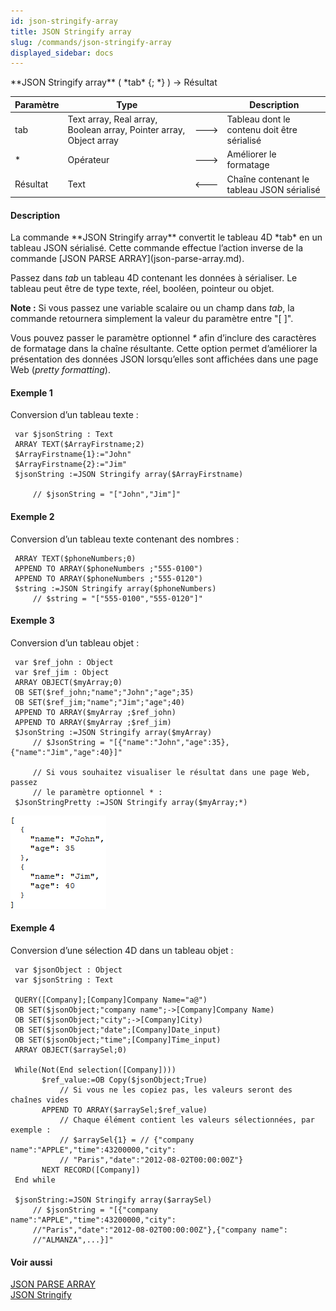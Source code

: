 ```yaml
---
id: json-stringify-array
title: JSON Stringify array
slug: /commands/json-stringify-array
displayed_sidebar: docs
---
```


<!--REF #_command_.JSON Stringify array.Syntax-->**JSON Stringify array** ( *tab* {; *} ) -> Résultat<!-- END REF-->
<!--REF #_command_.JSON Stringify array.Params-->
| Paramètre | Type |  | Description |
| --- | --- | --- | --- |
| tab | Text array, Real array, Boolean array, Pointer array, Object array | &#x1F852; | Tableau dont le contenu doit être sérialisé |
| * | Opérateur | &#x1F852; | Améliorer le formatage |
| Résultat | Text | &#x1F850; | Chaîne contenant le tableau JSON sérialisé |

<!-- END REF-->

#### Description 

<!--REF #_command_.JSON Stringify array.Summary-->La commande **JSON Stringify array** convertit le tableau 4D *tab* en un tableau JSON sérialisé.<!-- END REF--> Cette commande effectue l’action inverse de la commande [JSON PARSE ARRAY](json-parse-array.md).

Passez dans *tab* un tableau 4D contenant les données à sérialiser. Le tableau peut être de type texte, réel, booléen, pointeur ou objet.

**Note :** Si vous passez une variable scalaire ou un champ dans *tab*, la commande retournera simplement la valeur du paramètre entre "\[ \]".

Vous pouvez passer le paramètre optionnel *\** afin d’inclure des caractères de formatage dans la chaîne résultante. Cette option permet d’améliorer la présentation des données JSON lorsqu’elles sont affichées dans une page Web (*pretty formatting*).

#### Exemple 1 

Conversion d’un tableau texte :

```4d
 var $jsonString : Text
 ARRAY TEXT($ArrayFirstname;2)
 $ArrayFirstname{1}:="John"
 $ArrayFirstname{2}:="Jim"
 $jsonString :=JSON Stringify array($ArrayFirstname)
 
     // $jsonString = "["John","Jim"]"
```

#### Exemple 2 

Conversion d’un tableau texte contenant des nombres :

```4d
 ARRAY TEXT($phoneNumbers;0)
 APPEND TO ARRAY($phoneNumbers ;"555-0100")
 APPEND TO ARRAY($phoneNumbers ;"555-0120")
 $string :=JSON Stringify array($phoneNumbers)
     // $string = "["555-0100","555-0120"]"
```

#### Exemple 3 

Conversion d’un tableau objet :

```4d
 var $ref_john : Object
 var $ref_jim : Object
 ARRAY OBJECT($myArray;0)
 OB SET($ref_john;"name";"John";"age";35)
 OB SET($ref_jim;"name";"Jim";"age";40)
 APPEND TO ARRAY($myArray ;$ref_john)
 APPEND TO ARRAY($myArray ;$ref_jim)
 $JsonString :=JSON Stringify array($myArray)
     // $JsonString = "[{"name":"John","age":35},{"name":"Jim","age":40}]"
 
     // Si vous souhaitez visualiser le résultat dans une page Web, passez
     // le paramètre optionnel * :
 $JsonStringPretty :=JSON Stringify array($myArray;*)
```

![](../assets/en/commands/pict1205072.fr.png)

#### Exemple 4 

Conversion d’une sélection 4D dans un tableau objet :

```4d
 var $jsonObject : Object
 var $jsonString : Text
 
 QUERY([Company];[Company]Company Name="a@")
 OB SET($jsonObject;"company name";->[Company]Company Name)
 OB SET($jsonObject;"city";->[Company]City)
 OB SET($jsonObject;"date";[Company]Date_input)
 OB SET($jsonObject;"time";[Company]Time_input)
 ARRAY OBJECT($arraySel;0)
 
 While(Not(End selection([Company])))
       $ref_value:=OB Copy($jsonObject;True)
           // Si vous ne les copiez pas, les valeurs seront des chaînes vides
       APPEND TO ARRAY($arraySel;$ref_value)
           // Chaque élément contient les valeurs sélectionnées, par exemple :
           // $arraySel{1} = // {"company name":"APPLE","time":43200000,"city":
           // "Paris","date":"2012-08-02T00:00:00Z"}
       NEXT RECORD([Company])
 End while
 
 $jsonString:=JSON Stringify array($arraySel)
     // $jsonString = "[{"company name":"APPLE","time":43200000,"city":
     //"Paris","date":"2012-08-02T00:00:00Z"},{"company name":
     //"ALMANZA",...}]"
```

#### Voir aussi 

[JSON PARSE ARRAY](json-parse-array.md)  
[JSON Stringify](json-stringify.md)  